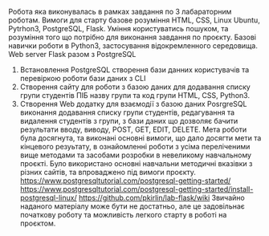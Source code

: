 Робота яка виконувалась в рамках завдання по 3 лабараторним роботам.
Вимоги для старту базове розуміння HTML, CSS, Linux Ubuntu, Pytrhon3, PostgreSQL, Flask.
Уміння користуватись пошуком, та розуміння того що потрібно для виконання завдання по проєкту.
Базові навички роботи в Python3, застосування відокремленного середовища.
Web server Flask разом з PostgreSQL
1. Встановлення PostgreSQL створення бази данних користувачів та перевіркою роботи бази даних з CLI
2. Створення сайту для роботи з базою даних для додавання списку групи студентів ПІБ назву групи та код групи HTML, CSS, Python3.
3. Створення Web додатку для взаємодії з базою даних PosrgreSQL виконання додавання списку групи студентів,
   редагування та видалення студентів з групи, з бази даних що дозволяє бачити результати вводу, виводу, POST, GET, EDIT, DELETE.
Мета роботи була досягнута, та виконані основні вимоги, що дало досягти мети та кінцевого резуьтату, в ознайомленні роботи з усіма переліченими вище методами та засобами розробки
в невеликому навчальному проєкті.
Було використано основні навчальни методичні вказівки з різних сайтів, та впроваджено під вимоги проєкту.
https://www.postgresqltutorial.com/postgresql-getting-started/
https://www.postgresqltutorial.com/postgresql-getting-started/install-postgresql-linux/
https://github.com/pkirlin/lab-flask/wiki
Звичайно наданого матеріалу може бути не достатньо, але це задовільнає початкову роботу та можливість легкого старту в роботі на проєктом.
   
